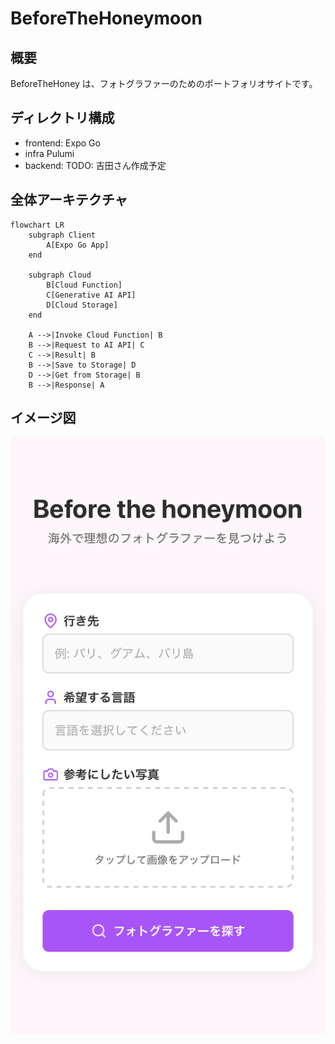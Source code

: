 # BeforeTheHoneymoon

## 概要

BeforeTheHoney は、フォトグラファーのためのポートフォリオサイトです。

## ディレクトリ構成

- frontend: Expo Go
- infra Pulumi
- backend: TODO: 吉田さん作成予定

## 全体アーキテクチャ

```mermaid
flowchart LR
    subgraph Client
        A[Expo Go App]
    end
    
    subgraph Cloud
        B[Cloud Function]
        C[Generative AI API]
        D[Cloud Storage]
    end
    
    A -->|Invoke Cloud Function| B
    B -->|Request to AI API| C
    C -->|Result| B
    B -->|Save to Storage| D
    D -->|Get from Storage| B
    B -->|Response| A
```

## イメージ図

![iOS Home Screen](./images/home_ios.jpg)

